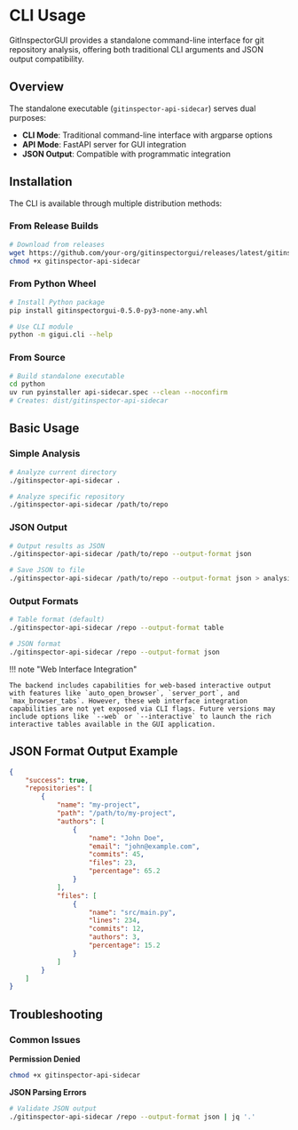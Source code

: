 # CLI Usage

GitInspectorGUI provides a standalone command-line interface for git repository analysis, offering both traditional CLI arguments and JSON output compatibility.

## Overview

The standalone executable (`gitinspector-api-sidecar`) serves dual purposes:

-   **CLI Mode**: Traditional command-line interface with argparse options
-   **API Mode**: FastAPI server for GUI integration
-   **JSON Output**: Compatible with programmatic integration

## Installation

The CLI is available through multiple distribution methods:

### From Release Builds

```bash
# Download from releases
wget https://github.com/your-org/gitinspectorgui/releases/latest/gitinspector-api-sidecar
chmod +x gitinspector-api-sidecar
```

### From Python Wheel

```bash
# Install Python package
pip install gitinspectorgui-0.5.0-py3-none-any.whl

# Use CLI module
python -m gigui.cli --help
```

### From Source

```bash
# Build standalone executable
cd python
uv run pyinstaller api-sidecar.spec --clean --noconfirm
# Creates: dist/gitinspector-api-sidecar
```

## Basic Usage

### Simple Analysis

```bash
# Analyze current directory
./gitinspector-api-sidecar .

# Analyze specific repository
./gitinspector-api-sidecar /path/to/repo
```

### JSON Output

```bash
# Output results as JSON
./gitinspector-api-sidecar /path/to/repo --output-format json

# Save JSON to file
./gitinspector-api-sidecar /path/to/repo --output-format json > analysis.json
```

### Output Formats

```bash
# Table format (default)
./gitinspector-api-sidecar /repo --output-format table

# JSON format
./gitinspector-api-sidecar /repo --output-format json
```

!!! note "Web Interface Integration"

    The backend includes capabilities for web-based interactive output with features like `auto_open_browser`, `server_port`, and `max_browser_tabs`. However, these web interface integration capabilities are not yet exposed via CLI flags. Future versions may include options like `--web` or `--interactive` to launch the rich interactive tables available in the GUI application.

## JSON Format Output Example

```json
{
    "success": true,
    "repositories": [
        {
            "name": "my-project",
            "path": "/path/to/my-project",
            "authors": [
                {
                    "name": "John Doe",
                    "email": "john@example.com",
                    "commits": 45,
                    "files": 23,
                    "percentage": 65.2
                }
            ],
            "files": [
                {
                    "name": "src/main.py",
                    "lines": 234,
                    "commits": 12,
                    "authors": 3,
                    "percentage": 15.2
                }
            ]
        }
    ]
}
```

## Troubleshooting

### Common Issues

**Permission Denied**

```bash
chmod +x gitinspector-api-sidecar
```

**JSON Parsing Errors**

```bash
# Validate JSON output
./gitinspector-api-sidecar /repo --output-format json | jq '.'
```
